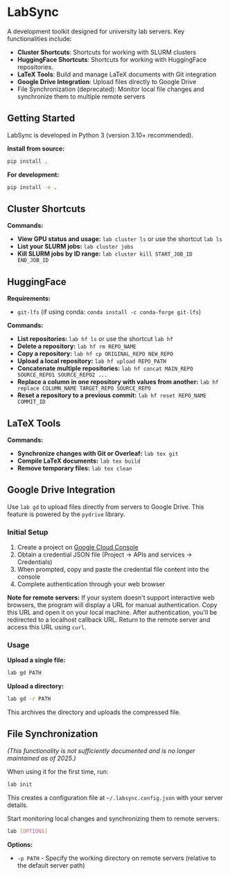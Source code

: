 # LabSync

A development toolkit designed for university lab servers. Key functionalities include:

- **Cluster Shortcuts**: Shortcuts for working with SLURM clusters
- **HuggingFace Shortcuts**: Shortcuts for working with HuggingFace repositories.
- **LaTeX Tools**: Build and manage LaTeX documents with Git integration
- **Google Drive Integration**: Upload files directly to Google Drive
- File Synchronization (deprecated): Monitor local file changes and synchronize them to multiple remote servers

## Getting Started

LabSync is developed in Python 3 (version 3.10+ recommended).

**Install from source:**
```bash
pip install .
```

**For development:**
```bash
pip install -e .
```

## Cluster Shortcuts

**Commands:**
* **View GPU status and usage:** `lab cluster ls` or use the shortcut `lab ls`
* **List your SLURM jobs:** `lab cluster jobs`
* **Kill SLURM jobs by ID range:** `lab cluster kill START_JOB_ID END_JOB_ID`

## HuggingFace

**Requirements:**
- `git-lfs` (if using conda: `conda install -c conda-forge git-lfs`)

**Commands:**
* **List repositories:** `lab hf ls` or use the shortcut `lab hf`
* **Delete a repository:** `lab hf rm REPO_NAME`
* **Copy a repository:** `lab hf cp ORIGINAL_REPO NEW_REPO`
* **Upload a local repository:** `lab hf upload REPO_PATH`
* **Concatenate multiple repositories:** `lab hf concat MAIN_REPO SOURCE_REPO1 SOURCE_REPO2 ...`
* **Replace a column in one repository with values from another:** `lab hf replace COLUMN_NAME TARGET_REPO SOURCE_REPO`
* **Reset a repository to a previous commit:** `lab hf reset REPO_NAME COMMIT_ID`

## LaTeX Tools

**Commands:**
* **Synchronize changes with Git or Overleaf:** `lab tex git`
* **Compile LaTeX documents:** `lab tex build`
* **Remove temporary files:** `lab tex clean`


## Google Drive Integration

Use `lab gd` to upload files directly from servers to Google Drive. This feature is powered by the `pydrive` library.

### Initial Setup

1. Create a project on [Google Cloud Console](https://console.cloud.google.com/)
2. Obtain a credential JSON file (Project → APIs and services → Credentials)
3. When prompted, copy and paste the credential file content into the console
4. Complete authentication through your web browser

**Note for remote servers:** If your system doesn't support interactive web browsers, the program will display a URL for manual authentication. Copy this URL and open it on your local machine. After authentication, you'll be redirected to a localhost callback URL. Return to the remote server and access this URL using `curl`.

### Usage

**Upload a single file:**
```bash
lab gd PATH
```

**Upload a directory:**
```bash
lab gd -r PATH
```
This archives the directory and uploads the compressed file.

## File Synchronization

*(This functionality is not sufficiently documented and is no longer maintained as of 2025.)*

When using it for the first time, run:
```bash
lab init
```
This creates a configuration file at `~/.labsync.config.json` with your server details.

Start monitoring local changes and synchronizing them to remote servers:
```bash
lab [OPTIONS]
```

**Options:**
- `-p PATH` - Specify the working directory on remote servers (relative to the default server path)
